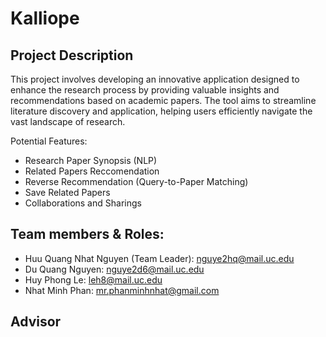 # Kalliope

## Project Description
This project involves developing an innovative application designed to enhance the research process by providing valuable insights and recommendations based on academic papers. The tool aims to streamline literature discovery and application, helping users efficiently navigate the vast landscape of research.

Potential Features:
- Research Paper Synopsis (NLP)
- Related Papers Reccomendation
- Reverse Recommendation (Query-to-Paper Matching)
- Save Related Papers
- Collaborations and Sharings

## Team members & Roles:
- Huu Quang Nhat Nguyen (Team Leader): nguye2hq@mail.uc.edu
- Du Quang Nguyen: nguye2d6@mail.uc.edu
- Huy Phong Le: leh8@mail.uc.edu
- Nhat Minh Phan: mr.phanminhnhat@gmail.com

## Advisor


